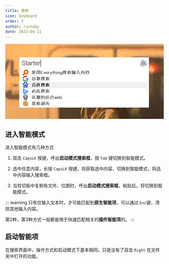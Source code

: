```yaml
---
title: 使用
icon: keyboard
order: 3
author: ruchuby
date: 2023-04-11
---
```


![使用](./usage.jpg)

## 进入智能模式

进入智能模式有几种方式

1. 双击 `CapsLK` 按键，呼出**启动模式搜索框**，按 `Tab` 键切换到智能模式。

2. 选中任意内容，长按  `CapsLK` 按键，将获取选中内容，切换到智能模式，将选中内容输入搜索框。

3. 当剪切板中复制有文件、位图时，呼出**启动模式搜索框**，粘贴后，将切换到智能模式。

::: warning
只有仅输入文本时，才可能匹配到**原生智能项**，可以通过 `Esc`键，清除其他输入内容。

第2种，第3种方式一般都是用于快速匹配相关的**插件智能项**的。
:::

## 启动智能项

在搜索界面中，操作方式和启动模式下基本相同，只是没有了双击 `Right` 在文件夹中打开的功能。